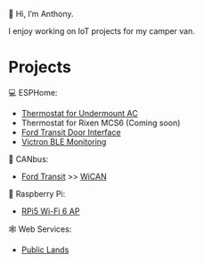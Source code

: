 👋 Hi, I’m Anthony.

I enjoy working on IoT projects for my camper van.

# Projects
💻 ESPHome:
- [Thermostat for Undermount AC](https://anthonysecco.github.io/undermount-ac-esphome-thermostat/)
- Thermostat for Rixen MCS6 (Coming soon)
- [Ford Transit Door Interface](https://github.com/anthonysecco/ford-transit-door-interface)
- [Victron BLE Monitoring](https://github.com/anthonysecco/victron-orion-tr-home-assistant)

🚙 CANbus:
- [Ford Transit](https://github.com/anthonysecco/WiCAN-Ford-Transit) >> [WiCAN](https://github.com/meatpiHQ/wican-fw)

🥧 Raspberry Pi:
- [RPi5 Wi-Fi 6 AP](https://github.com/anthonysecco/rpi5-wifi-6-ap)

🕸️ Web Services:
- [Public Lands](https://github.com/anthonysecco/public-lands-ha-sensor)

<!---
asecco1/asecco1 is a ✨ special ✨ repository because its `README.md` (this file) appears on your GitHub profile.
You can click the Preview link to take a look at your changes.
--->
